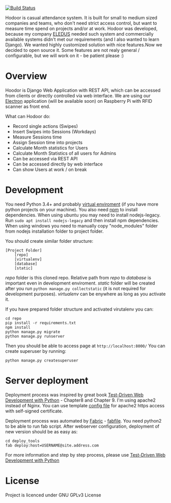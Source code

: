 [![Build Status](https://travis-ci.org/hodooor/Hodoor.svg?branch=master)](https://travis-ci.org/hodooor/Hodoor)

Hodoor is casual attendance system. It is built for small to medium sized companies and teams, who don't need strict access control, but want to measure time spend on projects and/or at work.
Hodoor was developed, because my company [ELEDUS](http://www.eledus.cz/) needed such system and commercially available systems didn't met  our requirements (and I also wanted to learn Django). We wanted highly customized solution with nice features.Now we decided to open source it. Some features are not realy general / configurable, but we will work on it - be patient please :)

# Overview
Hoodor is Django Web Application with REST API, which can be accessed from clients or directly controlled via web interface. We are using our [Electron](http://electron.atom.io/) application (will be available soon) on Raspberry Pi with RFID scanner as front end.

What can Hodoor do:
* Record single actions (Swipes)
* Insert Swipes into Sessions (Workdays)
* Measure Sessions time
* Assign Session time into projects
* Calculate Month statistics for Users
* Calculate Month Statistics of all users for Admins
* Can be accessed via REST API
* Can be accessed directly by web interface
* Can show Users at work / on break

# Development
You need Python 3.4+ and probably [virtual enviroment](https://virtualenv.pypa.io/en/stable/) (if you have more python projects on your machine). You also need [npm](https://www.npmjs.com/) to install dependencies.
When using ubuntu you may need to install nodejs-legacy. Run `sudo apt install nodejs-legacy` and then install npm dependencies. When using windows you need to manually copy "node_modules" folder from nodejs installation folder to project folder.

You should create similar folder structure:
```
[Project Folder]
    [repo]
    [virtualenv]
    [database]
    [static]
```
*repo* folder is  this cloned repo. Relative path from *repo* to *database* is important even in development enviroment. *static* folder will be created after you run `python manage.py collectstatic` (it is not required for development purposes). *virtualenv* can be enywhere as long as you activate it.

If you have prepared folder structure and activated virutalenv you can:
```
cd repo
pip install -r requirements.txt
npm install
python manage.py migrate
python manage.py runserver
```
Then you should be able to access page at `http://localhost:8000/`
You can create superuser by running:
```
python manage.py createsuperuser
```
 
# Server deployment
Deployment process was inspired by great book [Test-Driven Web Development with Python](http://chimera.labs.oreilly.com/books/1234000000754/ch08.html) - Chapter8 and Chapter 9. I'm using apache2 instead of Nginx. You can use template [config file](deploy_tools/apache.conf.template) for apache2 https access with self-signed certificate.

Deployment process was automated by [Fabric](http://www.fabfile.org/) - [fabfile](deploy_tools/fabfile.py). You need python2 to be able to run fab script. After webserver configuration, deployment of new version should be as easy as:
```
cd deploy_tools
fab deploy:host=USERNAME@site.address.com
```
For more information and step by step process, please use [Test-Driven Web Development with Python](http://chimera.labs.oreilly.com/books/1234000000754/ch08.html)  
# License
Project is licenced under GNU GPLv3 License
